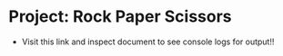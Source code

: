 # Project: Rock Paper Scissors
- Visit this link and inspect document to see console logs for output!!

